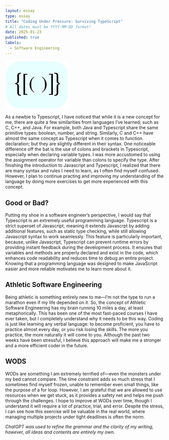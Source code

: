 ```yaml
---
layout: essay
type: essay
title: "Coding Under Pressure: Surviving TypeScript"
# All dates must be YYYY-MM-DD format!
date: 2025-01-23
published: true
labels:
  - Software Engineering
---
```


<img width="200px" class="rounded float-start pe-4" src="../img/brackets.jpg">

As a newbie to Typescript, I have noticed that while it is a new concept for me, there are quite a few similarities from languages I’ve learned; such as C, C++, and Java. For example, both Java and Typescript share the same primitive types: boolean, number, and string. Similarly, C and C++ have almost the same concept as Typescript when it comes to function declaration; but they are slightly different in their syntax. One noticeable difference off the bat is the use of colons and brackets in Typescript, especially when declaring variable types. I was more accustomed to using the assignment operator for variable than colons to specify the type. After finishing the introduction to Javascript and Typescript, I realized that there are many syntax and rules I need to learn, as I often find myself confused. However, I plan to continue practing and improving my understanding of the language by doing more exercises to get more experienced with this concept.

## Good or Bad?

Putting my shoe in a software engineer’s perspective, I would say that Typescript is an extremely useful programming language. Typescript is a strict superset of Javascript, meaning it extends Javascrpt by adding additional features, such as static type checking, while still allowing Javascript syntax to work seamlessly. This feature is particularly important, because, unlike Javascript, Typescript can prevent runtime errors by providing instant feedback during the development process. It ensures that variables and methods are properly declared and exist in the code, which enhances code readability and reduces time to debug an entire project. Knowing that a programming language was designed to make JavaScript easier and more reliable motivates me to learn more about it.

## Athletic Software Engineering

Being athletic is something entirely new to me—I’m not the type to run a marathon even if my life depended on it. So, the concept of Athletic Software Engineering has my brain running 10 miles a day, at least metaphorically. This has been one of the most fast-paced courses I have ever taken, but I completely understand why it needs to be this way. Coding is just like learning any verbal language: to become proficient, you have to practice almost every day, or you risk losing the skills. The more you practice, the more naturally it will come to you. Although the past two weeks have been stressful, I believe this approach will make me a stronger and a more efficient coder in the future.

## WODS

WODs are something I am extremely terrified of—even the monsters under my bed cannot compare. The time constraint adds so much stress that I sometimes find myself frozen, unable to remember even small things, like the purpose of a for loop. However, I am grateful that we are allowed to use resources when we get stuck, as it provides a safety net and helps me push through the challenges. I hope to improve at WODs over time, though I understand it will require a lot of practice, trial, and error. Despite the stress, I can see how this exercise will be valuable in the real world, where managing multiple projects under tight deadlines is often the norm.

*ChatGPT was used to refine the grammar and the clarity of my writing, however, all ideas and contents are entirely my own.*
